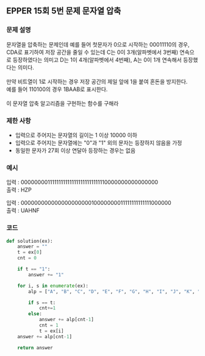 ## EPPER 15회 5번 문제 문자열 압축

### 문제 설명
문자열을 압축하는 문제인데 예를 들어 첫문자가 0으로 시작하는 00011110의 경우, CDA로 표기하여 저장 공간을 줄일 수 있는데 C는 0이 3개(알파벳에서 3번째) 연속으로 등장하였다는 의미고
D는 1이 4개(알파벳에서 4번째), A는 0이 1개 연속해서 등장했다는 의미다.<br><br>
만약 비트열이 1로 시작하는 경우 저장 공간의 제일 앞에 1을 붙여 혼돈을 방지한다.<br>
예를 들어 110100의 경우 1BAAB로 표시한다.<br><br>
이 문자열 압축 알고리즘을 구현하는 함수를 구해라


### 제한 사항
- 입력으로 주어지는 문자열의 길이는 1 이상 10000 이하
- 입력으로 주어지는 문자열에는 "0"과 "1" 외의 문자는 등장하지 않음을 가정
- 동일한 문자가 27회 이상 연달아 등장하는 경우는 없음


### 예시
입력 : 00000000111111111111111111111111110000000000000000<br>
출력 : HZP

입력 : 00000000000000000000010000000011111111111111000000<br>
출력 : UAHNF


### 코드
```python
def solution(ex):
    answer = ""
    t = ex[0]
    cnt = 0

    if t == "1":
        answer += "1"

    for i, s in enumerate(ex):
        alp = ["A", "B", "C", "D", "E", "F", "G", "H", "I", "J", "K", "L", "M", "N", "O", "P", "Q", "R", "S", "T", "U", "V", "W", "X", "Y", "Z"]

        if s == t:
            cnt+=1
        else:
            answer += alp[cnt-1]
            cnt = 1
            t = ex[i]
    answer += alp[cnt-1]

    return answer
```
